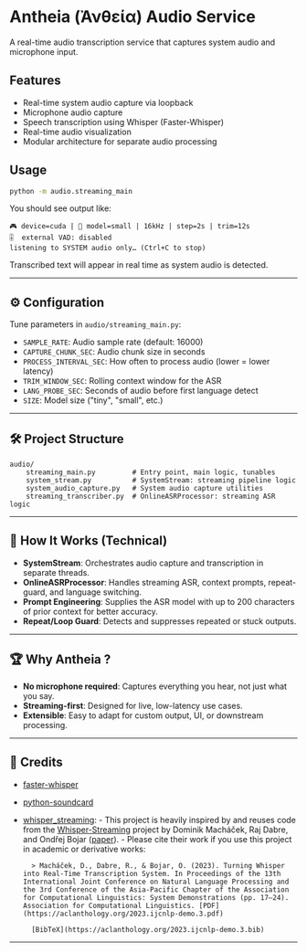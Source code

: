 # Antheia (Ἀνθεία) Audio Service

A real-time audio transcription service that captures system audio and microphone input.

## Features

- Real-time system audio capture via loopback
- Microphone audio capture
- Speech transcription using Whisper (Faster-Whisper)
- Real-time audio visualization
- Modular architecture for separate audio processing

## Usage

```bash
python -m audio.streaming_main
```

You should see output like:

```
🎮 device=cuda | 🧠 model=small | 16kHz | step=2s | trim=12s
🎚  external VAD: disabled
listening to SYSTEM audio only… (Ctrl+C to stop)
```

Transcribed text will appear in real time as system audio is detected.

---

## ⚙️ Configuration

Tune parameters in `audio/streaming_main.py`:

- `SAMPLE_RATE`: Audio sample rate (default: 16000)
- `CAPTURE_CHUNK_SEC`: Audio chunk size in seconds
- `PROCESS_INTERVAL_SEC`: How often to process audio (lower = lower latency)
- `TRIM_WINDOW_SEC`: Rolling context window for the ASR
- `LANG_PROBE_SEC`: Seconds of audio before first language detect
- `SIZE`: Model size ("tiny", "small", etc.)

---

## 🛠️ Project Structure

```
audio/
	streaming_main.py         # Entry point, main logic, tunables
	system_stream.py          # SystemStream: streaming pipeline logic
	system_audio_capture.py   # System audio capture utilities
	streaming_transcriber.py  # OnlineASRProcessor: streaming ASR logic
```

---

## 🧠 How It Works (Technical)

- **SystemStream**: Orchestrates audio capture and transcription in separate threads.
- **OnlineASRProcessor**: Handles streaming ASR, context prompts, repeat-guard, and language switching.
- **Prompt Engineering**: Supplies the ASR model with up to 200 characters of prior context for better accuracy.
- **Repeat/Loop Guard**: Detects and suppresses repeated or stuck outputs.

---

## 🏆 Why Antheia ?

- **No microphone required**: Captures everything you hear, not just what you say.
- **Streaming-first**: Designed for live, low-latency use cases.
- **Extensible**: Easy to adapt for custom output, UI, or downstream processing.

---

## 🙏 Credits

- [faster-whisper](https://github.com/SYSTRAN/faster-whisper)
- [python-soundcard](https://github.com/bastibe/python-soundcard)
- [whisper_streaming](https://github.com/ufal/whisper_streaming): - This project is heavily inspired by and reuses code from the [Whisper-Streaming](https://github.com/ufal/whisper_streaming) project by Dominik Macháček, Raj Dabre, and Ondřej Bojar ([paper](https://aclanthology.org/2023.ijcnlp-demo.3/)). - Please cite their work if you use this project in academic or derivative works:

      	> Macháček, D., Dabre, R., & Bojar, O. (2023). Turning Whisper into Real-Time Transcription System. In Proceedings of the 13th International Joint Conference on Natural Language Processing and the 3rd Conference of the Asia-Pacific Chapter of the Association for Computational Linguistics: System Demonstrations (pp. 17–24). Association for Computational Linguistics. [PDF](https://aclanthology.org/2023.ijcnlp-demo.3.pdf)

      	[BibTeX](https://aclanthology.org/2023.ijcnlp-demo.3.bib)

---
